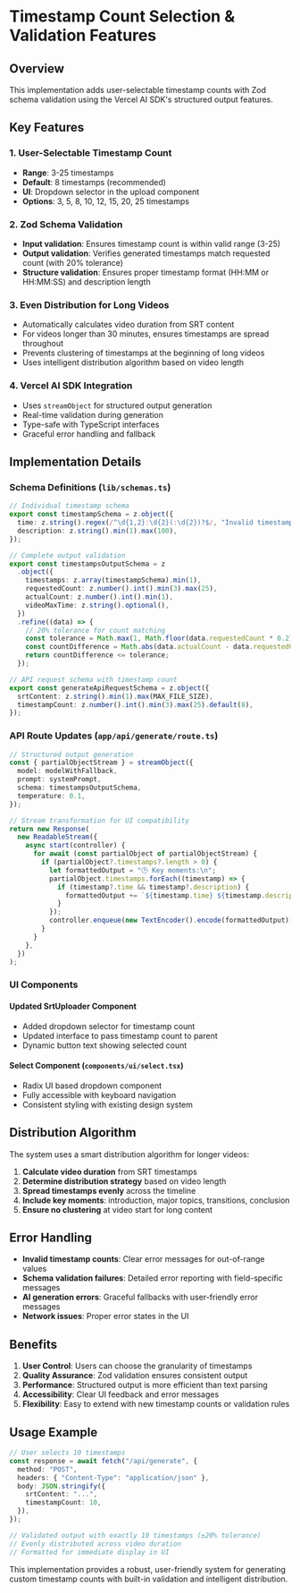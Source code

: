 # Timestamp Count Selection & Validation Features

## Overview

This implementation adds user-selectable timestamp counts with Zod schema validation using the Vercel AI SDK's structured output features.

## Key Features

### 1. User-Selectable Timestamp Count

- **Range**: 3-25 timestamps
- **Default**: 8 timestamps (recommended)
- **UI**: Dropdown selector in the upload component
- **Options**: 3, 5, 8, 10, 12, 15, 20, 25 timestamps

### 2. Zod Schema Validation

- **Input validation**: Ensures timestamp count is within valid range (3-25)
- **Output validation**: Verifies generated timestamps match requested count (with 20% tolerance)
- **Structure validation**: Ensures proper timestamp format (HH:MM or HH:MM:SS) and description length

### 3. Even Distribution for Long Videos

- Automatically calculates video duration from SRT content
- For videos longer than 30 minutes, ensures timestamps are spread throughout
- Prevents clustering of timestamps at the beginning of long videos
- Uses intelligent distribution algorithm based on video length

### 4. Vercel AI SDK Integration

- Uses `streamObject` for structured output generation
- Real-time validation during generation
- Type-safe with TypeScript interfaces
- Graceful error handling and fallback

## Implementation Details

### Schema Definitions (`lib/schemas.ts`)

```typescript
// Individual timestamp schema
export const timestampSchema = z.object({
  time: z.string().regex(/^\d{1,2}:\d{2}(:\d{2})?$/, "Invalid timestamp format"),
  description: z.string().min(1).max(100),
});

// Complete output validation
export const timestampsOutputSchema = z
  .object({
    timestamps: z.array(timestampSchema).min(1),
    requestedCount: z.number().int().min(3).max(25),
    actualCount: z.number().int().min(1),
    videoMaxTime: z.string().optional(),
  })
  .refine((data) => {
    // 20% tolerance for count matching
    const tolerance = Math.max(1, Math.floor(data.requestedCount * 0.2));
    const countDifference = Math.abs(data.actualCount - data.requestedCount);
    return countDifference <= tolerance;
  });

// API request schema with timestamp count
export const generateApiRequestSchema = z.object({
  srtContent: z.string().min(1).max(MAX_FILE_SIZE),
  timestampCount: z.number().int().min(3).max(25).default(8),
});
```

### API Route Updates (`app/api/generate/route.ts`)

```typescript
// Structured output generation
const { partialObjectStream } = streamObject({
  model: modelWithFallback,
  prompt: systemPrompt,
  schema: timestampsOutputSchema,
  temperature: 0.1,
});

// Stream transformation for UI compatibility
return new Response(
  new ReadableStream({
    async start(controller) {
      for await (const partialObject of partialObjectStream) {
        if (partialObject?.timestamps?.length > 0) {
          let formattedOutput = "🕒 Key moments:\n";
          partialObject.timestamps.forEach((timestamp) => {
            if (timestamp?.time && timestamp?.description) {
              formattedOutput += `${timestamp.time} ${timestamp.description}\n`;
            }
          });
          controller.enqueue(new TextEncoder().encode(formattedOutput));
        }
      }
    },
  })
);
```

### UI Components

#### Updated SrtUploader Component

- Added dropdown selector for timestamp count
- Updated interface to pass timestamp count to parent
- Dynamic button text showing selected count

#### Select Component (`components/ui/select.tsx`)

- Radix UI based dropdown component
- Fully accessible with keyboard navigation
- Consistent styling with existing design system

## Distribution Algorithm

The system uses a smart distribution algorithm for longer videos:

1. **Calculate video duration** from SRT timestamps
2. **Determine distribution strategy** based on video length
3. **Spread timestamps evenly** across the timeline
4. **Include key moments**: introduction, major topics, transitions, conclusion
5. **Ensure no clustering** at video start for long content

## Error Handling

- **Invalid timestamp counts**: Clear error messages for out-of-range values
- **Schema validation failures**: Detailed error reporting with field-specific messages
- **AI generation errors**: Graceful fallbacks with user-friendly error messages
- **Network issues**: Proper error states in the UI

## Benefits

1. **User Control**: Users can choose the granularity of timestamps
2. **Quality Assurance**: Zod validation ensures consistent output
3. **Performance**: Structured output is more efficient than text parsing
4. **Accessibility**: Clear UI feedback and error messages
5. **Flexibility**: Easy to extend with new timestamp counts or validation rules

## Usage Example

```typescript
// User selects 10 timestamps
const response = await fetch("/api/generate", {
  method: "POST",
  headers: { "Content-Type": "application/json" },
  body: JSON.stringify({
    srtContent: "...",
    timestampCount: 10,
  }),
});

// Validated output with exactly 10 timestamps (±20% tolerance)
// Evenly distributed across video duration
// Formatted for immediate display in UI
```

This implementation provides a robust, user-friendly system for generating custom timestamp counts with built-in validation and intelligent distribution.

